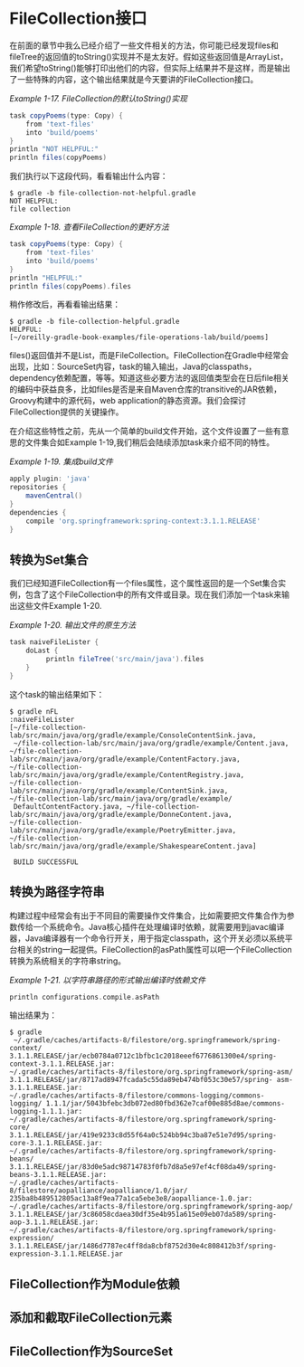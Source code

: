 # FileCollection接口 

<!-- toc -->

在前面的章节中我么已经介绍了一些文件相关的方法，你可能已经发现files和fileTree的返回值的toString()实现并不是太友好。假如这些返回值是ArrayList，我们希望toString()能够打印出他们的内容，但实际上结果并不是这样，而是输出了一些特殊的内容，这个输出结果就是今天要讲的FileCollection接口。

*Example 1-17. FileCollection的默认toString()实现*

```groovy
task copyPoems(type: Copy) { 
    from 'text-files' 
    into 'build/poems'
}
println "NOT HELPFUL:" 
println files(copyPoems)
```

我们执行以下这段代码，看看输出什么内容：

```shell
$ gradle -b file-collection-not-helpful.gradle 
NOT HELPFUL: 
file collection
```

*Example 1-18. 查看FileCollection的更好方法*

```groovy
task copyPoems(type: Copy) { 
    from 'text-files' 
    into 'build/poems'
}
println "HELPFUL:" 
println files(copyPoems).files
```

稍作修改后，再看看输出结果：

```shell
$ gradle -b file-collection-helpful.gradle 
HELPFUL: 
[~/oreilly-gradle-book-examples/file-operations-lab/build/poems]
```

files()返回值并不是List，而是FileCollection。FileCollection在Gradle中经常会出现，比如：SourceSet内容，task的输入输出，Java的classpaths，dependency依赖配置，等等。知道这些必要方法的返回值类型会在日后file相关的编码中获益良多，比如files是否是来自Maven仓库的transitive的JAR依赖，Groovy构建中的源代码，web application的静态资源。我们会探讨FileCollection提供的关键操作。

在介绍这些特性之前，先从一个简单的build文件开始，这个文件设置了一些有意思的文件集合如Example 1-19,我们稍后会陆续添加task来介绍不同的特性。

*Example 1-19. 集成build文件*

```groovy
apply plugin: 'java'
repositories { 
    mavenCentral()
}
dependencies { 
    compile 'org.springframework:spring-context:3.1.1.RELEASE'
}
```

## 转换为Set集合
我们已经知道FileCollection有一个files属性，这个属性返回的是一个Set<File>集合实例，包含了这个FileCollection中的所有文件或目录。现在我们添加一个task来输出这些文件Example 1-20.

*Example 1-20. 输出文件的原生方法*

```groovy
task naiveFileLister { 
    doLast {
         println fileTree('src/main/java').files 
    }
}
```

这个task的输出结果如下：

```shell
$ gradle nFL 
:naiveFileLister 
[~/file-collection-lab/src/main/java/org/gradle/example/ConsoleContentSink.java,
 ~/file-collection-lab/src/main/java/org/gradle/example/Content.java, 
~/file-collection-lab/src/main/java/org/gradle/example/ContentFactory.java, 
~/file-collection-lab/src/main/java/org/gradle/example/ContentRegistry.java, 
~/file-collection-lab/src/main/java/org/gradle/example/ContentSink.java, 
~/file-collection-lab/src/main/java/org/gradle/example/
 DefaultContentFactory.java, ~/file-collection-lab/src/main/java/org/gradle/example/DonneContent.java, 
~/file-collection-lab/src/main/java/org/gradle/example/PoetryEmitter.java, 
~/file-collection-lab/src/main/java/org/gradle/example/ShakespeareContent.java]

 BUILD SUCCESSFUL
```

## 转换为路径字符串

构建过程中经常会有出于不同目的需要操作文件集合，比如需要把文件集合作为参数传给一个系统命令。Java核心插件在处理编译时依赖，就需要用到javac编译器，Java编译器有一个命令行开关，用于指定classpath，这个开关必须以系统平台相关的string一起提供。FileCollection的asPath属性可以吧一个FileCollection转换为系统相关的字符串string。

*Example 1-21. 以字符串路径的形式输出编译时依赖文件*

```groovy
println configurations.compile.asPath
```

输出结果为：

```shell
$ gradle
 ~/.gradle/caches/artifacts-8/filestore/org.springframework/spring-context/ 3.1.1.RELEASE/jar/ecb0784a0712c1bfbc1c2018eeef6776861300e4/spring- context-3.1.1.RELEASE.jar:
~/.gradle/caches/artifacts-8/filestore/org.springframework/spring-asm/ 3.1.1.RELEASE/jar/8717ad8947fcada5c55da89eb474bf053c30e57/spring- asm-3.1.1.RELEASE.jar: 
~/.gradle/caches/artifacts-8/filestore/commons-logging/commons-logging/ 1.1.1/jar/5043bfebc3db072ed80fbd362e7caf00e885d8ae/commons-logging-1.1.1.jar: 
~/.gradle/caches/artifacts-8/filestore/org.springframework/spring-core/ 3.1.1.RELEASE/jar/419e9233c8d55f64a0c524bb94c3ba87e51e7d95/spring- core-3.1.1.RELEASE.jar: 
~/.gradle/caches/artifacts-8/filestore/org.springframework/spring-beans/ 3.1.1.RELEASE/jar/83d0e5adc98714783f0fb7d8a5e97ef4cf08da49/spring- beans-3.1.1.RELEASE.jar: 
~/.gradle/caches/artifacts-8/filestore/aopalliance/aopalliance/1.0/jar/ 235ba8b489512805ac13a8f9ea77a1ca5ebe3e8/aopalliance-1.0.jar: 
~/.gradle/caches/artifacts-8/filestore/org.springframework/spring-aop/ 3.1.1.RELEASE/jar/3c86058cdaea30df35e4b951a615e09eb07da589/spring- aop-3.1.1.RELEASE.jar: 
~/.gradle/caches/artifacts-8/filestore/org.springframework/spring-expression/ 3.1.1.RELEASE/jar/1486d7787ec4ff8da8cbf8752d30e4c808412b3f/spring- expression-3.1.1.RELEASE.jar
```

## FileCollection作为Module依赖

## 添加和截取FileCollection元素

## FileCollection作为SourceSet

